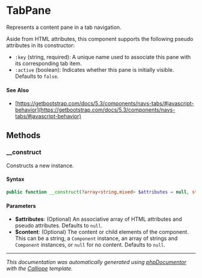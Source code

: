 # TabPane

Represents a content pane in a tab navigation.

Aside from HTML attributes, this component supports the following pseudo
attributes in its constructor:

- `:key` (string, required): A unique name used to associate this pane with
  its corresponding tab item.
- `:active` (boolean): Indicates whether this pane is initially visible.
  Defaults to `false`.

#### See Also

- [https://getbootstrap.com/docs/5.3/components/navs-tabs/#javascript-behavior](https://getbootstrap.com/docs/5.3/components/navs-tabs/#javascript-behavior)

## Methods

### __construct

Constructs a new instance.

#### Syntax

```php
public function __construct(?array<string,mixed> $attributes = null, string|\Charis\Component|(string|\Charis\Component)[]|null $content = null)
```

#### Parameters

- **$attributes**: (Optional) An associative array of HTML attributes and pseudo attributes. Defaults to `null`.
- **$content**: (Optional) The content or child elements of the component. This can be a string, a `Component` instance, an array of strings and `Component` instances, or `null` for no content. Defaults to `null`.

---

*This documentation was automatically generated using [phpDocumentor](http://www.phpdoc.org/) with the [Calliope](https://github.com/DaphneWebFramework/Calliope) template.*

